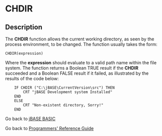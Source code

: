 # CHDIR

<PageHeader />

## Description

The **CHDIR** function allows the current working directory, as seen by the process environment, to be changed. The function usually takes the form:

```
CHDIR(expression)
```

Where the **expression** should evaluate to a valid path name within the file system. The function returns a Boolean TRUE result if the **CHDIR** succeeded and a Boolean FALSE result if it failed, as illustrated by the results of the code below:

```
    IF CHDIR ("C:\jBASE\CurrentVersion\src") THEN
        CRT "jBASE Development system Installed"
    END
    ELSE
        CRT "Non-existent directory, Sorry!"
    END
```

Go back to [jBASE BASIC](./../README.md)

Go back to [Programmers' Reference Guide](./../../reference-guides/jbc/README.md)

  
<PageFooter />

